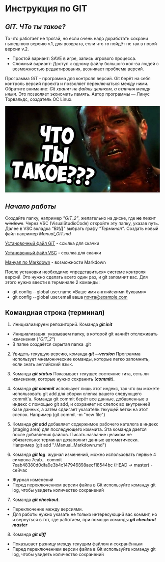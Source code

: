 # **Инструкция по GIT**

## __*GIT. ЧТо ты такое?*__

То что работает не трогай, но если очень надо доработать сохрани нынешнюю версию v.1, для возврата, если что то пойдёт не так в новой версии v.2. 
- Простой вариант: SAVE в игре, запись игрового процесса.
- Сложный вариант: Доступ к одному файлу большого кол-ва людей с возможностью редактирования, возникает проблема версий.

Программа GiT - программа для контроля версий. Git берёт на себя контроль версий проекта и позволяет переключаться между 
ними. Обратите внимание: _Git хранит не файлы целиком, а отличия между ними_. Это позволяет экономить память. Автор программы — Линус Торвальдс, создатель ОС Linux.  

![Git](Git_image.jpg)


## *Начало работы*

Создайте папку, например *"GIT_2"*, желательно на диске, где **не** лежит ~~windows~~. Через VSC (VisualStudioCode) откройте эту папку, указав путь. Далее в VSC вкладка *"ВИД"* выбрать графу *"Терминал"*. Создать новый файл например *Manual_GIT.md*

[Установочный файл GiT](https://git-scm.com/download/win) - ссылка для скачки

[Установочный файл VSC](https://code.visualstudio.com/) - ссылка для скачки

[Мануал по Markdown](https://gist.github.com/Jekins/2bf2d0638163f1294637) - возможности Markdown

После установки необходимо «представиться» системе контроля версий. Это нужно сделать всего один раз, и git запомнит вас. Для этого нужно ввести в терминале 2 команды:
* git config --global user.name «Ваше имя английскими буквами»
* git config --global user.email ваша почта@example.com

## **Командная строка (терминал)**
1. Инициализируем репозиторий. Команда *__git init__*

* Инициализация: указываем папку, в которой git начнёт отслеживать изменения (*"GIT_2"*)
* В папке создаётся скрытая папка .git

2. Увидеть текущую версию, команда *__git --version__*
Программа использует мнемонические команды, которые легко запомнить, если знать английский язык. 

3. Команда *__git status__* Показывает текущее состояние гита, есть ли изменения, которые нужно сохранить (*__commit__*).

4. Команда *__git commit__* использует лишь этот индекс, так что вы можете использовать git add для сборки слепка вашего следующего commit'a. Команда git commit берёт все данные, добавленные в индекс с помощью git add, и сохраняет их слепок во внутренней базе данных, а затем сдвигает указатель текущей ветки на этот слепок. Например (git commit -m "new file")

5. Команда *__git add__* добавляет содержимое рабочего каталога в индекс (staging area) для последующего коммита. Эта команда дается после добавления файлов. Писать название целиком не обязательно: терминал дозаполнит данные автоматически. Например (git add ".\Manual_Markdown.md")

6. Koманда *__git log__*. журнал изменений, можно использовать первые 4 символа 7eab…
commit 7eab48380d0dfa9e3b4c147946898aecf18544bc (HEAD -> master) - сейчас

* Журнал изменений
* Перед переключением версии файла в Git используйте команду git log, чтобы увидеть количество сохранений

7. Команда *__git checkout__*.
* Переключение между версиями. 
* Для работы нужно указать не только интересующий вас коммит, но и вернуться в тот, где работаем, при помощи команды
*__git checkout master__*

8. Команда *__git diff__*
* Показывает разницу между текущим файлом и сохранённым
* Перед переключением версии файла в Git используйте команду git log, чтобы увидеть количество сохранений